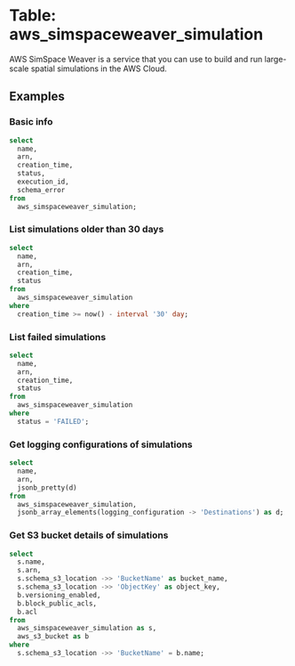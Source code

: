 # Table: aws_simspaceweaver_simulation

AWS SimSpace Weaver is a service that you can use to build and run large-scale spatial simulations in the AWS Cloud.

## Examples

### Basic info

```sql
select
  name,
  arn,
  creation_time,
  status,
  execution_id,
  schema_error
from
  aws_simspaceweaver_simulation;
```

### List simulations older than 30 days

```sql
select
  name,
  arn,
  creation_time,
  status
from
  aws_simspaceweaver_simulation
where
  creation_time >= now() - interval '30' day;
```

### List failed simulations

```sql
select
  name,
  arn,
  creation_time,
  status
from
  aws_simspaceweaver_simulation
where
  status = 'FAILED';
```

### Get logging configurations of simulations

```sql
select
  name,
  arn,
  jsonb_pretty(d)
from
  aws_simspaceweaver_simulation,
  jsonb_array_elements(logging_configuration -> 'Destinations') as d;
```

### Get S3 bucket details of simulations

```sql
select
  s.name,
  s.arn,
  s.schema_s3_location ->> 'BucketName' as bucket_name,
  s.schema_s3_location ->> 'ObjectKey' as object_key,
  b.versioning_enabled,
  b.block_public_acls,
  b.acl
from
  aws_simspaceweaver_simulation as s,
  aws_s3_bucket as b
where
  s.schema_s3_location ->> 'BucketName' = b.name;
```
